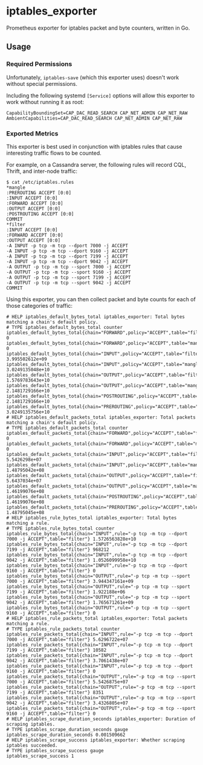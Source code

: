 # iptables_exporter

Prometheus exporter for iptables packet and byte counters, written in Go.

## Usage

### Required Permissions

Unfortunately, `iptables-save` (which this exporter uses) doesn't work without special permissions.

Including the following systemd `[Service]` options will allow this exporter to work without running it as root:

    CapabilityBoundingSet=CAP_DAC_READ_SEARCH CAP_NET_ADMIN CAP_NET_RAW
    AmbientCapabilities=CAP_DAC_READ_SEARCH CAP_NET_ADMIN CAP_NET_RAW

### Exported Metrics

This exporter is best used in conjunction with iptables rules that cause interesting traffic flows to be counted.

For example, on a Cassandra server, the following rules will record CQL, Thrift, and inter-node traffic:

    $ cat /etc/iptables.rules
    *mangle
    :PREROUTING ACCEPT [0:0]
    :INPUT ACCEPT [0:0]
    :FORWARD ACCEPT [0:0]
    :OUTPUT ACCEPT [0:0]
    :POSTROUTING ACCEPT [0:0]
    COMMIT
    *filter
    :INPUT ACCEPT [0:0]
    :FORWARD ACCEPT [0:0]
    :OUTPUT ACCEPT [0:0]
    -A INPUT -p tcp -m tcp --dport 7000 -j ACCEPT
    -A INPUT -p tcp -m tcp --dport 9160 -j ACCEPT
    -A INPUT -p tcp -m tcp --dport 7199 -j ACCEPT
    -A INPUT -p tcp -m tcp --dport 9042 -j ACCEPT
    -A OUTPUT -p tcp -m tcp --sport 7000 -j ACCEPT
    -A OUTPUT -p tcp -m tcp --sport 9160 -j ACCEPT
    -A OUTPUT -p tcp -m tcp --sport 7199 -j ACCEPT
    -A OUTPUT -p tcp -m tcp --sport 9042 -j ACCEPT
    COMMIT

Using this exporter, you can then collect packet and byte counts for each of those categories of traffic:

    # HELP iptables_default_bytes_total iptables_exporter: Total bytes matching a chain's default policy.
    # TYPE iptables_default_bytes_total counter
    iptables_default_bytes_total{chain="FORWARD",policy="ACCEPT",table="filter"} 0
    iptables_default_bytes_total{chain="FORWARD",policy="ACCEPT",table="mangle"} 0
    iptables_default_bytes_total{chain="INPUT",policy="ACCEPT",table="filter"} 3.995502612e+09
    iptables_default_bytes_total{chain="INPUT",policy="ACCEPT",table="mangle"} 3.0249135048e+10
    iptables_default_bytes_total{chain="OUTPUT",policy="ACCEPT",table="filter"} 1.5769783643e+10
    iptables_default_bytes_total{chain="OUTPUT",policy="ACCEPT",table="mangle"} 2.1481729166e+10
    iptables_default_bytes_total{chain="POSTROUTING",policy="ACCEPT",table="mangle"} 2.1481729166e+10
    iptables_default_bytes_total{chain="PREROUTING",policy="ACCEPT",table="mangle"} 3.0249135756e+10
    # HELP iptables_default_packets_total iptables_exporter: Total packets matching a chain's default policy.
    # TYPE iptables_default_packets_total counter
    iptables_default_packets_total{chain="FORWARD",policy="ACCEPT",table="filter"} 0
    iptables_default_packets_total{chain="FORWARD",policy="ACCEPT",table="mangle"} 0
    iptables_default_packets_total{chain="INPUT",policy="ACCEPT",table="filter"} 5.5426298e+07
    iptables_default_packets_total{chain="INPUT",policy="ACCEPT",table="mangle"} 1.48795042e+08
    iptables_default_packets_total{chain="OUTPUT",policy="ACCEPT",table="filter"} 5.6437034e+07
    iptables_default_packets_total{chain="OUTPUT",policy="ACCEPT",table="mangle"} 1.46199076e+08
    iptables_default_packets_total{chain="POSTROUTING",policy="ACCEPT",table="mangle"} 1.46199076e+08
    iptables_default_packets_total{chain="PREROUTING",policy="ACCEPT",table="mangle"} 1.48795045e+08
    # HELP iptables_rule_bytes_total iptables_exporter: Total bytes matching a rule.
    # TYPE iptables_rule_bytes_total counter
    iptables_rule_bytes_total{chain="INPUT",rule="-p tcp -m tcp --dport 7000 -j ACCEPT",table="filter"} 1.5726563828e+10
    iptables_rule_bytes_total{chain="INPUT",rule="-p tcp -m tcp --dport 7199 -j ACCEPT",table="filter"} 968212
    iptables_rule_bytes_total{chain="INPUT",rule="-p tcp -m tcp --dport 9042 -j ACCEPT",table="filter"} 1.0526099958e+10
    iptables_rule_bytes_total{chain="INPUT",rule="-p tcp -m tcp --dport 9160 -j ACCEPT",table="filter"} 0
    iptables_rule_bytes_total{chain="OUTPUT",rule="-p tcp -m tcp --sport 7000 -j ACCEPT",table="filter"} 3.944347161e+09
    iptables_rule_bytes_total{chain="OUTPUT",rule="-p tcp -m tcp --sport 7199 -j ACCEPT",table="filter"} 1.922188e+06
    iptables_rule_bytes_total{chain="OUTPUT",rule="-p tcp -m tcp --sport 9042 -j ACCEPT",table="filter"} 1.765671261e+09
    iptables_rule_bytes_total{chain="OUTPUT",rule="-p tcp -m tcp --sport 9160 -j ACCEPT",table="filter"} 0
    # HELP iptables_rule_packets_total iptables_exporter: Total packets matching a rule.
    # TYPE iptables_rule_packets_total counter
    iptables_rule_packets_total{chain="INPUT",rule="-p tcp -m tcp --dport 7000 -j ACCEPT",table="filter"} 5.6296722e+07
    iptables_rule_packets_total{chain="INPUT",rule="-p tcp -m tcp --dport 7199 -j ACCEPT",table="filter"} 10582
    iptables_rule_packets_total{chain="INPUT",rule="-p tcp -m tcp --dport 9042 -j ACCEPT",table="filter"} 3.7061438e+07
    iptables_rule_packets_total{chain="INPUT",rule="-p tcp -m tcp --dport 9160 -j ACCEPT",table="filter"} 0
    iptables_rule_packets_total{chain="OUTPUT",rule="-p tcp -m tcp --sport 7000 -j ACCEPT",table="filter"} 5.5426875e+07
    iptables_rule_packets_total{chain="OUTPUT",rule="-p tcp -m tcp --sport 7199 -j ACCEPT",table="filter"} 8351
    iptables_rule_packets_total{chain="OUTPUT",rule="-p tcp -m tcp --sport 9042 -j ACCEPT",table="filter"} 3.4326805e+07
    iptables_rule_packets_total{chain="OUTPUT",rule="-p tcp -m tcp --sport 9160 -j ACCEPT",table="filter"} 0
    # HELP iptables_scrape_duration_seconds iptables_exporter: Duration of scraping iptables.
    # TYPE iptables_scrape_duration_seconds gauge
    iptables_scrape_duration_seconds 0.001509662
    # HELP iptables_scrape_success iptables_exporter: Whether scraping iptables succeeded.
    # TYPE iptables_scrape_success gauge
    iptables_scrape_success 1
